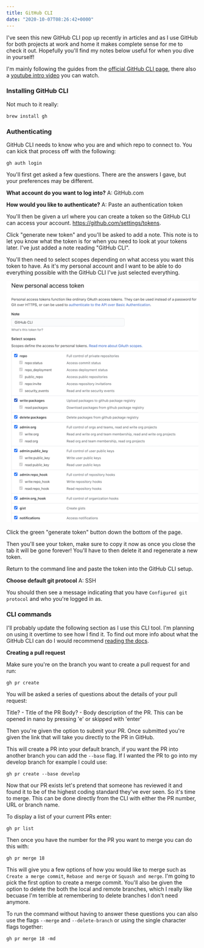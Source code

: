 ```yaml
---
title: GitHub CLI
date: "2020-10-07T08:26:42+0000"
---
```


I've seen this new GitHub CLI pop up recently in articles and as I use GitHub for both projects at work and home it makes complete sense for me to check it out. Hopefully you'll find my notes below useful for when you dive in yourself!

I'm mainly following the guides from the [official GitHub CLI page](https://cli.github.com/), there also a [youtube intro video](https://youtu.be/vcAIZ4axYZU) you can watch.

### Installing GitHub CLI

Not much to it really:
```
brew install gh
```

### Authenticating

GitHub CLI needs to know who you are and which repo to connect to. You can kick that process off with the following:
```
gh auth login
```

You'll first get asked a few questions. There are the answers I gave, but your preferences may be different.

**What account do you want to log into?**
A: GitHub.com

**How would you like to authenticate?**
A: Paste an authentication token

You'll then be given a url where you can create a token so the GitHub CLI can access your account. https://github.com/settings/tokens.

Click "generate new token" and you'll be asked to add a note. This note is to let you know what the token is for when you need to look at your tokens later. I've just added a note reading "GitHub CLI". 

You'll then need to select scopes depending on what access you want this token to have. As it's my personal account and I want to be able to do everything possible with the GitHub CLI I've just selected everything.

![GitHub token settings](./assets/github-token-selection.png)

Click the green "generate token" button down the bottom of the page.

Then you'll see your token, make sure to copy it now as once you close the tab it will be gone forever! You'll have to then delete it and regenerate a new token.

Return to the command line and paste the token into the GitHub CLI setup.

**Choose default git protocol**
A: SSH

You should then see a message indicating that you have `Configured git protocol` and who you're logged in as.


### CLI commands

I'll probably update the following section as I use this CLI tool. I'm planning on using it overtime to see how I find it. To find out more info about what the GitHub CLI can do I would recommend [reading the docs](https://cli.github.com/manual/).

**Creating a pull request**

Make sure you're on the branch you want to create a pull request for and run:

```
gh pr create
```

You will be asked a series of questions about the details of your pull request:

Title? - Title of the PR
Body? - Body description of the PR. This can be opened in nano by pressing 'e' or skipped with 'enter'

Then you're given the option to submit your PR. Once submitted you're given the link that will take you directly to the PR in GitHub.

This will create a PR into your default branch, if you want the PR into another branch you can add the `--base` flag. If I wanted the PR to go into my develop branch for example I could use:
```
gh pr create --base develop
```

Now that our PR exists let's pretend that someone has reviewed it and found it to be of the highest coding standard they've ever seen. So it's time to merge. This can be done directly from the CLI with either the PR number, URL or branch name.

To display a list of your current PRs enter:

```
gh pr list
```

Then once you have the number for the PR you want to merge you can do this with:

```
gh pr merge 18
```

This will give you a few options of how you would like to merge such as `Create a merge commit`, `Rebase and merge` or `Squash and merge`. I'm going to pick the first option to create a merge commit. You'll also be given the option to delete the both the local and remote branches, which I really like becuase I'm terrible at remembering to delete branches I don't need anymore.

To run the command without having to answer these questions you can also use the flags `--merge` and `--delete-branch` or using the single character flags together:

```
gh pr merge 18 -md
```
